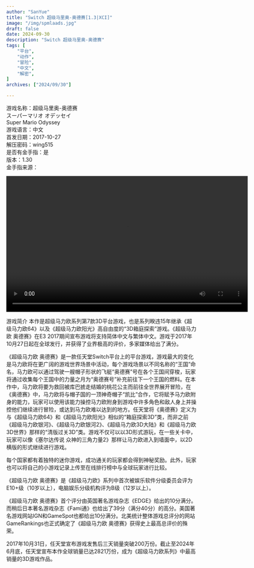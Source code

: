 ```yaml
---
author: "SanYue"
title: "Switch 超级马里奥-奥德赛[1.3|XCI]"
image: "/img/spmlaads.jpg"
draft: false
date: 2024-09-30
description: "Switch 超级马里奥-奥德赛"
tags: [
    "平台",
    "动作",
    "冒险",
    "中文",
    "解密",
]
archives: ["2024/09/30"]

---
```


游戏名称：超级马里奥-奥德赛  
スーパーマリオ オデッセイ  
Super Mario Odyssey  
游戏语言：中文  
首发日期：2017-10-27  
解压密码：wing515  
是否有金手指：是  
版本：1.30  
金手指来源：

<video width="640" height="360" controls>
    <source src="C:\Users\weijunchun_vendor\Documents\blog\static\videos\SED.mp4" type="video/mp4">
    Your browser does not support the video tag.
</video>


游戏简介
本作是超级马力欧系列第7款3D平台游戏，也是系列睽违15年继承《超级马力欧64》以及《超级马力欧阳光》高自由度的“3D箱庭探索”游戏。《超级马力欧 奥德赛》在E3 2017期间宣布游戏将支持简体中文与繁体中文。游戏于2017年10月27日起在全球发行，并获得了业界极高的评价，多家媒体给出了满分。

《超级马力欧 奥德赛》是一款任天堂Switch平台上的平台游戏，游戏最大的变化是马力欧将在更广阔的游戏世界场景中活动，每个游戏场景以不同名称的“王国”命名，马力欧可以通过驾驶一艘帽子形状的飞艇“奥德赛”号在各个王国间穿梭，玩家将通过收集每个王国中的力量之月为“奥德赛号”补充前往下一个王国的燃料。在本作中，马力欧将要为救回被库巴掳走结婚的桃花公主而前往全世界展开冒险，在《奥德赛》中，马力欧将与帽子国的一顶神奇帽子“凯比”合作，它将赋予马力欧附身的能力，玩家可以使用该能力操控马力欧附身到游戏中许多角色和敌人身上并操控他们继续进行冒险，或达到马力欧难以达到的地方。任天堂将《奥德赛》定义为与《超级马力欧64》和《超级马力欧阳光》相似的“箱庭探索3D”类，而非之前《超级马力欧银河》、《超级马力欧银河2》、《超级马力欧3D大陆》和《超级马力欧3D世界》那样的“清版过关3D”类。游戏不仅可以以3D形式游玩，在一些关卡中，玩家可以像《塞尔达传说 众神的三角力量2》那样让马力欧进入到墙面中，以2D横版的形式继续进行游戏。

每个国家都有着独特的迷你游戏，成功通关的玩家都会得到神秘奖励。此外，玩家也可以将自己的小游戏记录上传至在线排行榜中与全球玩家进行比较。

《超级马力欧 奥德赛》是《超级马力欧》系列中首次被娱乐软件分级委员会评为E10+级（10岁以上），电脑娱乐分级机构评为B级（12岁以上）。

《超级马力欧 奥德赛》首个评分由英国著名游戏杂志《EDGE》给出的10分满分。而稍后日本著名游戏杂志《Fami通》也给出了39分（满分40分）的高分。美国著名游戏网站IGN和GameSpot也都给出10分满分。北美统计整体游戏总评分的网站GameRankings也正式确定了《超级马力欧 奥德赛》获得史上最高总评价的殊荣。

2017年10月31日，任天堂宣布游戏发售后三天销量突破200万份。截止至2024年6月底，任天堂宣布本作全球销量已达2821万份，成为《超级马力欧系列》中最高销量的3D游戏作品。